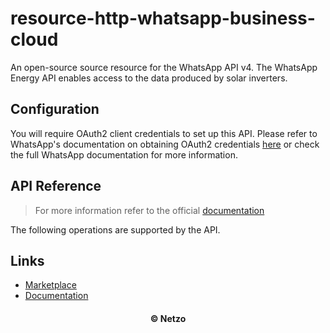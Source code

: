 # resource-http-whatsapp-business-cloud

An open-source source resource for the WhatsApp API v4. The WhatsApp Energy API
enables access to the data produced by solar inverters.

## Configuration

You will require OAuth2 client credentials to set up this API. Please refer to
WhatsApp's documentation on obtaining OAuth2 credentials
[here](https://developer-v4.whatsapp.com/docs/quickstart.html#step_1) or check
the full WhatsApp documentation for more information.

## API Reference

> For more information refer to the official [documentation](#links)

The following operations are supported by the API.

## Links

- [Marketplace](https://app.netzo.io/resources/resource-http-whatsapp-business-cloud)
- [Documentation](https://developer-v4.whatsapp.com)

<div align="center">
  <h4>© Netzo</h4>
</div>

